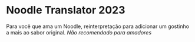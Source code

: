 # Noodle Translator 2023

Para você que ama um Noodle, reinterpretação para adicionar um gostinho a mais ao sabor original.
_Não recomendado para amadores_
